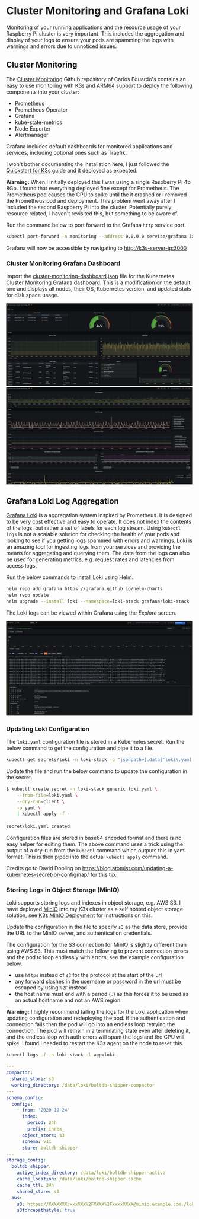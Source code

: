 # Cluster Monitoring and Grafana Loki

Monitoring of your running applications and the resource usage of your Raspberry
Pi cluster is very important. This includes the aggregation and display of your
logs to ensure your pods are spamming the logs with warnings and errors due to
unnoticed issues.

## Cluster Monitoring

The [Cluster Monitoring] Github repository of Carlos Eduardo's contains an easy
to use monitoring with K3s and ARM64 support to deploy the following components
into your cluster:

- Prometheus
- Prometheus Operator
- Grafana
- kube-state-metrics
- Node Exporter
- Alertmanager

Grafana includes default dashboards for monitored applications and services,
including optional ones such as Traefik.

I won't bother documenting the installation here, I just followed the
[Quickstart for K3s] guide and it deployed as expected.

**Warning:** When I initially deployed this I was using a single Raspberry Pi 4b
8Gb. I found that everything deployed fine except for Prometheus. The Prometheus
pod causes the CPU to spike until the it crashed or I removed the Prometheus pod
and deployment. This problem went away after I included the second Raspberry Pi
into the cluster. Potentially purely resource related, I haven't revisited this,
but something to be aware of.

Run the command below to port forward to the Grafana `http` service port.

```sh
kubectl port-forward -n monitoring --address 0.0.0.0 service/grafana 3000:http
```

Grafana will now be accessible by navigating to <http://k3s-server-ip:3000>

### Cluster Monitoring Grafana Dashboard

Import the [cluster-monitoring-dashboard.json] file for the Kubernetes Cluster
Monitoring Grafana dashboard. This is a modification on the default one and
displays all nodes, their OS, Kubernetes version, and updated stats for disk
space usage.

![grafana-dashboard-1] ![grafana-dashboard-2]

## Grafana Loki Log Aggregation

[Grafana Loki] is a aggregation system inspired by Prometheus. It is designed to
be very cost effective and easy to operate. It does not index the contents of
the logs, but rather a set of labels for each log stream. Using `kubectl logs`
is not a scalable solution for checking the health of your pods and looking to
see if you getting logs spammed with errors and warnings. Loki is an amazing
tool for ingesting logs from your services and providing the means for
aggregating and querying them. The data from the logs can also be used for
generating metrics, e.g. request rates and latencies from access logs.

Run the below commands to install Loki using Helm.

```sh
helm repo add grafana https://grafana.github.io/helm-charts
helm repo update
helm upgrade --install loki --namespace=loki-stack grafana/loki-stack
```

The Loki logs can be viewed within Grafana using the _Explore_ screen.

![loki-dashboard]

### Updating Loki Configuration

The `loki.yaml` configuration file is stored in a Kubernetes secret. Run the
below command to get the configuration and pipe it to a file.

```sh
kubectl get secrets/loki -n loki-stack -o "jsonpath={.data['loki\.yaml']}" | base64 --decode > loki.yaml
```

Update the file and run the below command to update the configuration in the
secret.

```sh
$ kubectl create secret -n loki-stack generic loki.yaml \
    --from-file=loki.yaml \
    --dry-run=client \
    -o yaml \
    | kubectl apply -f -

secret/loki.yaml created
```

Configuration files are stored in base64 encoded format and there is no easy
helper for editing them. The above command uses a trick using the output of a
dry-run from the `kubectl` command which outputs this in yaml format. This is
then piped into the actual `kubectl apply` command.

Credits go to David Dooling on
<https://blog.atomist.com/updating-a-kubernetes-secret-or-configmap/> for this
tip.

### Storing Logs in Object Storage (MinIO)

Loki supports storing logs and indexes in object storage, e.g. AWS S3. I have
deployed [MinIO] into my K3s cluster as a self hosted object storage solution,
see [K3s MinIO Deployment] for instructions on this.

Update the configuration in the file to specify `s3` as the data store, provide
the URL to the MinIO server, and authentication credentials.

The configuration for the S3 connection for MinIO is slightly different than
using AWS S3. This must match the following to prevent connection errors and the
pod to loop endlessly with errors, see the example configuration below.

- use `https` instead of `s3` for the protocol at the start of the url
- any forward slashes in the username or password in the url must be escaped by
  using `%2F` instead
- the host name must end with a period (`.`) as this forces it to be used as an
  actual hostname and not an AWS region

**Warning:** I highly recommend tailing the logs for the Loki application when
updating configuration and redeploying the pod. If the authentication and
connection fails then the pod will go into an endless loop retrying the
connection. The pod will remain in a terminating state even after deleting it,
and the endless loop with auth errors will spam the logs and the CPU will spike.
I found I needed to restart the K3s agent on the node to reset this.

```sh
kubectl logs -f -n loki-stack -l app=loki
```

```yaml
---
compactor:
  shared_store: s3
  working_directory: /data/loki/boltdb-shipper-compactor
---
schema_config:
  configs:
    - from: '2020-10-24'
      index:
        period: 24h
        prefix: index_
      object_store: s3
      schema: v11
      store: boltdb-shipper
---
storage_config:
  boltdb_shipper:
    active_index_directory: /data/loki/boltdb-shipper-active
    cache_location: /data/loki/boltdb-shipper-cache
    cache_ttl: 24h
    shared_store: s3
  aws:
    s3: https://XXXXXXX:xxxXXX%2FXXXX%2FxxxxXXXX@minio.example.com./loki
    s3forcepathstyle: true
```

[cluster monitoring]: https://github.com/carlosedp/cluster-monitoring
[cluster-monitoring-dashboard.json]: ./cluster-monitoring-dashboard.json
[grafana loki]: https://grafana.com/oss/loki
[grafana-dashboard-1]: ./grafana-dashboard-1.png
[grafana-dashboard-2]: ./grafana-dashboard-2.png
[loki-dashboard]: ./loki-dashboard.png
[minio]: https://min.io/
[k3s minio deployment]: https://github.com/sleighzy/k3s-minio-deployment
[quickstart for k3s]:
  https://github.com/carlosedp/cluster-monitoring#quickstart-for-k3s
